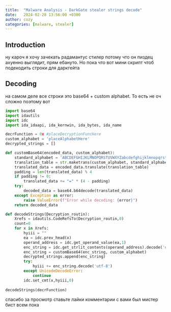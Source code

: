 ```yaml
---
title:  "Malware Analysis - DarkGate stealer strings decode"
date:   2024-02-28 13:56:00 +0300
author: cozy
categories: [malware, stealer]
---
```


## Introduction

ну кароч я хочу зачекать радамантус стилер потому что он пиздец ахуенно выглядит, прям ебануто. Но пока что вот мини скрипт чтоб подекодить строки для даркгейта

## Decoding
на самом деле все строки это base64 + custom alphabet. То есть не оч сложно поэтому вот
```python
import base64
import idautils  
import idc  
import ida_idaapi, ida_kernwin, ida_bytes, ida_name

decrFunction = 0x #placeDecryptionFuncHere 
custom_alphabet = 'placeAlphabetHere'
decrypted_strings = []

def customBase64(encoded_data, custom_alphabet):
    standard_alphabet = 'ABCDEFGHIJKLMNOPQRSTUVWXYZabcdefghijklmnopqrstuvwxyz0123456789+/'
    translation_table = str.maketrans(custom_alphabet, standard_alphabet)
    translated_data = encoded_data.translate(translation_table)
    padding = len(translated_data) % 4
    if padding != 0:
        translated_data += "=" * (4 - padding)
    try:
        decoded_data = base64.b64decode(translated_data)
    except Exception as error:
        raise ValueError(f"Error while decoding: {error}")
    return decoded_data

def decodeStrings(Decryption_routin):
    Xrefs = idautils.CodeRefsTo(Decryption_routin,0)  
    count=0  
    for x in Xrefs:
        hyiii = ""
        ea = idc.prev_head(x)
        operand_address = idc.get_operand_value(ea,1)
        enc_string = idc.get_strlit_contents(operand_address).decode('utf-8')
        enc_string = customBase64(enc_string, custom_alphabet)
        decrypted_strings.append(enc_string)
        try:
            hyiii += enc_string.decode('utf-8')
        except UnicodeDecodeError:
            continue
        idc.set_cmt(x,hyiii,0)
        
decodeStrings(decrFunction)
```

спасибо за просмотр ставьте лайки комментарии с вами был мистер бист всем пока
